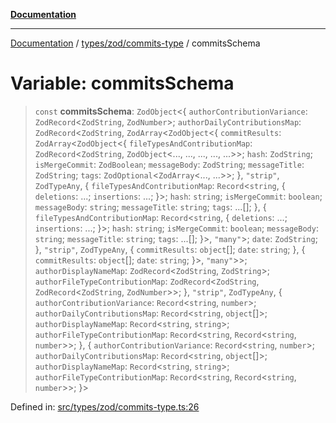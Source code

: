 [**Documentation**](../../../../README.md)

***

[Documentation](../../../../README.md) / [types/zod/commits-type](../README.md) / commitsSchema

# Variable: commitsSchema

> `const` **commitsSchema**: `ZodObject`\<\{ `authorContributionVariance`: `ZodRecord`\<`ZodString`, `ZodNumber`\>; `authorDailyContributionsMap`: `ZodRecord`\<`ZodString`, `ZodArray`\<`ZodObject`\<\{ `commitResults`: `ZodArray`\<`ZodObject`\<\{ `fileTypesAndContributionMap`: `ZodRecord`\<`ZodString`, `ZodObject`\<..., ..., ..., ..., ...\>\>; `hash`: `ZodString`; `isMergeCommit`: `ZodBoolean`; `messageBody`: `ZodString`; `messageTitle`: `ZodString`; `tags`: `ZodOptional`\<`ZodArray`\<..., ...\>\>; \}, `"strip"`, `ZodTypeAny`, \{ `fileTypesAndContributionMap`: `Record`\<`string`, \{ `deletions`: ...; `insertions`: ...; \}\>; `hash`: `string`; `isMergeCommit`: `boolean`; `messageBody`: `string`; `messageTitle`: `string`; `tags`: ...[]; \}, \{ `fileTypesAndContributionMap`: `Record`\<`string`, \{ `deletions`: ...; `insertions`: ...; \}\>; `hash`: `string`; `isMergeCommit`: `boolean`; `messageBody`: `string`; `messageTitle`: `string`; `tags`: ...[]; \}\>, `"many"`\>; `date`: `ZodString`; \}, `"strip"`, `ZodTypeAny`, \{ `commitResults`: `object`[]; `date`: `string`; \}, \{ `commitResults`: `object`[]; `date`: `string`; \}\>, `"many"`\>\>; `authorDisplayNameMap`: `ZodRecord`\<`ZodString`, `ZodString`\>; `authorFileTypeContributionMap`: `ZodRecord`\<`ZodString`, `ZodRecord`\<`ZodString`, `ZodNumber`\>\>; \}, `"strip"`, `ZodTypeAny`, \{ `authorContributionVariance`: `Record`\<`string`, `number`\>; `authorDailyContributionsMap`: `Record`\<`string`, `object`[]\>; `authorDisplayNameMap`: `Record`\<`string`, `string`\>; `authorFileTypeContributionMap`: `Record`\<`string`, `Record`\<`string`, `number`\>\>; \}, \{ `authorContributionVariance`: `Record`\<`string`, `number`\>; `authorDailyContributionsMap`: `Record`\<`string`, `object`[]\>; `authorDisplayNameMap`: `Record`\<`string`, `string`\>; `authorFileTypeContributionMap`: `Record`\<`string`, `Record`\<`string`, `number`\>\>; \}\>

Defined in: [src/types/zod/commits-type.ts:26](https://github.com/joeng03/RepoSense/blob/3f722058ea4a4c6de9dfb6b764fc6baf0e159e62/frontend/src/types/zod/commits-type.ts#L26)
